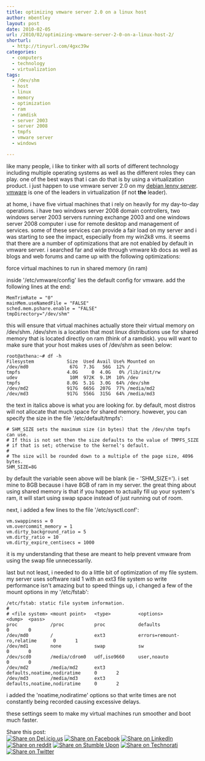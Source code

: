 ```yaml
---
title: optimizing vmware server 2.0 on a linux host
author: mbentley
layout: post
date: 2010-02-05
url: /2010/02/optimizing-vmware-server-2-0-on-a-linux-host-2/
shorturl:
  - http://tinyurl.com/4gxc39w
categories:
  - computers
  - technology
  - virtualization
tags:
  - /dev/shm
  - host
  - linux
  - memory
  - optimization
  - ram
  - ramdisk
  - server 2003
  - server 2008
  - tmpfs
  - vmware server
  - windows

---
```

like many people, i like to tinker with all sorts of different technology including multiple operating systems as well as the different roles they can play. one of the best ways that i can do that is by using a virtualization product. i just happen to use vmware server 2.0 on my [debian lenny server][1]. [vmware][2] is one of the leaders in virtualization (if not **the** leader).

at home, i have five virtual machines that i rely on heavily for my day-to-day operations. i have two windows server 2008 domain controllers, two windows server 2003 servers running exchange 2003 and one windows server 2008 computer i use for remote desktop and management of services. some of these services can provide a fair load on my server and i was starting to see the impact, especially from my win2k8 vms. it seems that there are a number of optimizations that are not enabled by default in vmware server. i searched far and wide through vmware kb docs as well as blogs and web forums and came up with the following optimizations:

force virtual machines to run in shared memory (in ram)
 
inside '/etc/vmware/config' lies the default config for vmware. add the following lines at the end:

```
MemTrimRate = "0"
mainMem.useNamedFile = "FALSE"
sched.mem.pshare.enable = "FALSE"
tmpDirectory="/dev/shm"
```

this will ensure that virtual machines actually store their virtual memory on /dev/shm. /dev/shm is a location that most linux distributions use for shared memory that is located directly on ram (think of a ramdisk). you will want to make sure that your host makes uses of /dev/shm as seen below:

```
root@athena:~# df -h
Filesystem            Size  Used Avail Use% Mounted on
/dev/md0               67G  7.3G   56G  12% /
tmpfs                 4.0G     0  4.0G   0% /lib/init/rw
udev                   10M  972K  9.1M  10% /dev
tmpfs                 8.0G  5.1G  3.0G  64% /dev/shm
/dev/md2              917G  665G  207G  77% /media/md2
/dev/md3              917G  556G  315G  64% /media/md3
```

the text in italics above is what you are looking for. by default, most distros will not allocate that much space for shared memory. however, you can specify the size in the file '/etc/default/tmpfs':

```
# SHM_SIZE sets the maximum size (in bytes) that the /dev/shm tmpfs can use.
# If this is not set then the size defaults to the value of TMPFS_SIZE
# if that is set; otherwise to the kernel's default.
#
# The size will be rounded down to a multiple of the page size, 4096 bytes.
SHM_SIZE=8G
```

by default the variable seen above will be blank (ie - 'SHM_SIZE='). i set mine to 8GB because i have 8GB of ram in my server. the great thing about using shared memory is that if you happen to actually fill up your system's ram, it will start using swap space instead of just running out of room.

next, i added a few lines to the file '/etc/sysctl.conf':

```
vm.swappiness = 0
vm.overcommit_memory = 1
vm.dirty_background_ratio = 5
vm.dirty_ratio = 10
vm.dirty_expire_centisecs = 1000
```

it is my understanding that these are meant to help prevent vmware from using the swap file unnecessarily.

last but not least, i needed to do a little bit of optimization of my file system. my server uses software raid 1 with an ext3 file system so write performance isn't amazing but to speed things up, i changed a few of the mount options in my '/etc/fstab':

```
/etc/fstab: static file system information.
#
# <file system> <mount point>   <type>          <options>                       <dump>  <pass>
proc            /proc           proc            defaults                        0       0
/dev/md0        /               ext3            errors=remount-ro,relatime      0       1
/dev/md1        none            swap            sw                              0       0
/dev/scd0       /media/cdrom0   udf,iso9660     user,noauto                     0       0
/dev/md2        /media/md2      ext3            defaults,noatime,nodiratime     0       2
/dev/md3        /media/md3      ext3            defaults,noatime,nodiratime     0       2
```

i added the 'noatime,nodiratime' options so that write times are not constantly being recorded causing excessive delays.

these settings seem to make my virtual machines run smoother and boot much faster.

<!-- Social Bookmarks BEGIN -->

<p class="postcats">
  Share this post:<br /><a onclick="window.open(this.href, '_blank', 'scrollbars=yes,menubar=no,height=600,width=750,resizable=yes,toolbar=no,location=no,status=no'); return false;" href="http://del.icio.us/post?url=http://tinyurl.com/4gxc39w&title=optimizing+vmware+server+2.0+on+a+linux+host" rel="nofollow" title="Share on Del.icio.us"><img class="social_img" src="/wp-content/plugins/social-bookmarks/images/delicious.png" title="Share on Del.icio.us" alt="Share on Del.icio.us" /></a> <a onclick="window.open(this.href, '_blank', 'scrollbars=yes,menubar=no,height=600,width=750,resizable=yes,toolbar=no,location=no,status=no'); return false;" href="http://www.facebook.com/sharer.php?u=http://tinyurl.com/4gxc39w" rel="nofollow" title="Share on Facebook"><img class="social_img" src="/wp-content/plugins/social-bookmarks/images/facebook.png" title="Share on Facebook" alt="Share on Facebook" /></a> <a onclick="window.open(this.href, '_blank', 'scrollbars=yes,menubar=no,height=600,width=750,resizable=yes,toolbar=no,location=no,status=no'); return false;" href="http://www.linkedin.com/shareArticle?mini=true&url=http://tinyurl.com/4gxc39w&title=optimizing+vmware+server+2.0+on+a+linux+host" rel="nofollow" title="Share on LinkedIn"><img class="social_img" src="/wp-content/plugins/social-bookmarks/images/linkedin.png" title="Share on LinkedIn" alt="Share on LinkedIn" /></a> <a onclick="window.open(this.href, '_blank', 'scrollbars=yes,menubar=no,height=600,width=750,resizable=yes,toolbar=no,location=no,status=no'); return false;" href="http://reddit.com/submit?url=http://tinyurl.com/4gxc39w&title=optimizing+vmware+server+2.0+on+a+linux+host" rel="nofollow" title="Share on reddit"><img class="social_img" src="/wp-content/plugins/social-bookmarks/images/reddit.png" title="Share on reddit" alt="Share on reddit" /></a> <a onclick="window.open(this.href, '_blank', 'scrollbars=yes,menubar=no,height=600,width=750,resizable=yes,toolbar=no,location=no,status=no'); return false;" href="http://www.stumbleupon.com/submit?url=http://tinyurl.com/4gxc39w&title=optimizing+vmware+server+2.0+on+a+linux+host" rel="nofollow" title="Share on Stumble Upon"><img class="social_img" src="/wp-content/plugins/social-bookmarks/images/stumbleupon.png" title="Share on Stumble Upon" alt="Share on Stumble Upon" /></a> <a onclick="window.open(this.href, '_blank', 'scrollbars=yes,menubar=no,height=600,width=750,resizable=yes,toolbar=no,location=no,status=no'); return false;" href="http://www.technorati.com/faves?add=http://tinyurl.com/4gxc39w" rel="nofollow" title="Share on Technorati"><img class="social_img" src="/wp-content/plugins/social-bookmarks/images/technorati.png" title="Share on Technorati" alt="Share on Technorati" /></a> <a onclick="window.open(this.href, '_blank', 'scrollbars=yes,menubar=no,height=600,width=750,resizable=yes,toolbar=no,location=no,status=no'); return false;" href="http://twitter.com/home/?status=optimizing+vmware+server+2.0+on+a+linux+host+@+http://tinyurl.com/4gxc39w" rel="nofollow" title="Share on Twitter"><img class="social_img" src="/wp-content/plugins/social-bookmarks/images/twitter.png" title="Share on Twitter" alt="Share on Twitter" /></a> <br />
</p>

<!-- Social Bookmarks END -->

 [1]: http://www.mbentley.net/myserver.shtml
 [2]: http://www.vmware.com/
